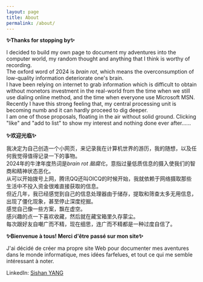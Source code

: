 ```yaml
---
layout: page
title: About
permalink: /about/
---
```



**✨Thanks for stopping by✨**    

I decided to build my own page to document my adventures into the computer world, my random thought and anything that I think is worthy of recording.  
The oxford word of 2024 is *brain rot*, which means the overconsumption of low-quality information deteriorate one's brain.   
I have been relying on internet to grab information which is difficult to obtain without monetors investment in the real-world from the time when we still use dialing online method, and the time when everyone use Microsoft MSN.   
Recently I have this strong feeling that, my central processing unit is becoming numb and it can hardly proceed to dig deeper.  
I am one of those proposals, floating in the air without solid ground.
Clicking "like" and "add to list" to show my interest and nothing done ever after...... 
   
   
   
   
**✨欢迎光临✨**  

我决定为自己创造一个小网页，来记录我在计算机世界的游历，我的随想，以及任何我觉得值得记录一下的事物。   
2024年的牛津年度热词是*brain rot 脑腐化*，意指过量低质信息的摄入使我们的智商和精神状态恶化。    
从可以开始拨号上网，腾讯QQ还叫OICQ的时候开始，我就依赖于网络摄取那些生活中不投入资金很难直接获取的信息。   
但近几年，我已经感觉到自己的信息处理器由于储存，提取和筛查太多无用信息，出现了僵化现象，甚至停止深度挖掘。   
感觉自己像一些方案，飘在虚空。    
感兴趣的点一下喜欢收藏，然后就在藏宝箱里久存蒙尘。  
每次跟好友自嘲广而不精，现在细思，连广而不精都是一种过度自信了。
   
   
   
   
**✨Bienvenue à tous! Merci d'être passé sur mon site✨**  

J'ai décidé de créer ma propre site Web pour documenter mes aventures dans le monde informatique, mes idées farfelues, et tout ce qui me semble intéressant à noter.  



LinkedIn:
[Sishan YANG](https://www.linkedin.com/in/sishan-yang-786137229)

